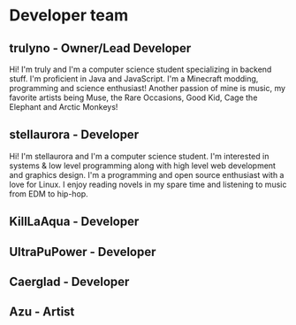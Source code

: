 # Developer team

## trulyno - Owner/Lead Developer

Hi! I'm truly and I'm a computer science student specializing in backend stuff. I'm proficient in Java and JavaScript. I'm a Minecraft modding, programming and science enthusiast! Another passion of mine is music, my favorite artists being Muse, the Rare Occasions, Good Kid, Cage the Elephant and Arctic Monkeys!

## stellaurora - Developer

Hi! I'm stellaurora and I'm a computer science student. I'm interested in systems & low level programming along with high level web development and graphics design. I'm a programming and open source enthusiast with a love for Linux. I enjoy reading novels in my spare time and listening to music from EDM to hip-hop.

## KillLaAqua - Developer

## UltraPuPower - Developer

## Caerglad - Developer

## Azu - Artist